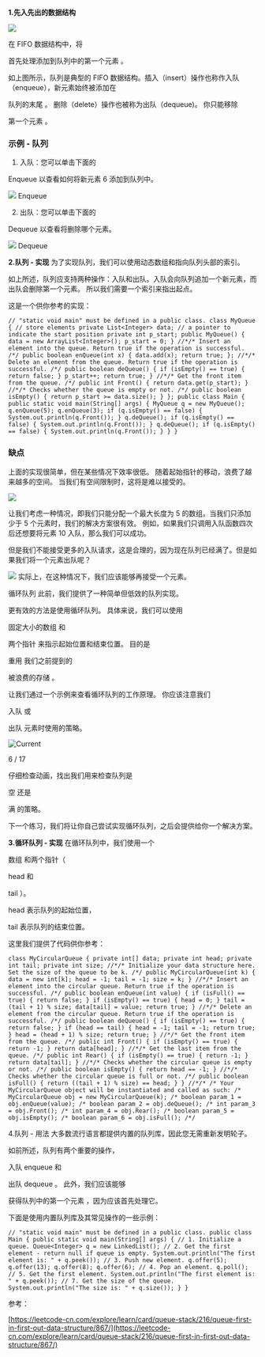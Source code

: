 **1.先入先出的数据结构**

![](https://aliyun-lc-upload.oss-cn-hangzhou.aliyuncs.com/aliyun-lc-upload/uploads/2018/08/14/screen-shot-2018-05-03-at-151021.png)

在 FIFO 数据结构中，将

首先处理添加到队列中的第一个元素
。

如上图所示，队列是典型的 FIFO 数据结构。插入（insert）操作也称作入队（enqueue），新元素始终被添加在

队列的末尾
。 删除（delete）操作也被称为出队（dequeue)。 你只能移除

第一个元素
。

### 示例 - 队列

1. 入队：您可以单击下面的

Enqueue
以查看如何将新元素 6 添加到队列中。

![](https://aliyun-lc-upload.oss-cn-hangzhou.aliyuncs.com/aliyun-lc-upload/uploads/2018/08/14/screen-shot-2018-05-02-at-174355.png) Enqueue

2. 出队：您可以单击下面的

Dequeue
以查看将删除哪个元素。

![](https://aliyun-lc-upload.oss-cn-hangzhou.aliyuncs.com/aliyun-lc-upload/uploads/2018/08/14/screen-shot-2018-05-02-at-172840.png) Dequeue

**2.队列 - 实现**
为了实现队列，我们可以使用动态数组和指向队列头部的索引。

如上所述，队列应支持两种操作：入队和出队。入队会向队列追加一个新元素，而出队会删除第一个元素。 所以我们需要一个索引来指出起点。

这是一个供你参考的实现：

```
// "static void main" must be defined in a public class. class MyQueue { // store elements private List<Integer> data; // a pointer to indicate the start position private int p_start; public MyQueue() { data = new ArrayList<Integer>(); p_start = 0; } //*/* Insert an element into the queue. Return true if the operation is successful. /*/ public boolean enQueue(int x) { data.add(x); return true; }; //*/* Delete an element from the queue. Return true if the operation is successful. /*/ public boolean deQueue() { if (isEmpty() == true) { return false; } p_start++; return true; } //*/* Get the front item from the queue. /*/ public int Front() { return data.get(p_start); } //*/* Checks whether the queue is empty or not. /*/ public boolean isEmpty() { return p_start >= data.size(); } }; public class Main { public static void main(String[] args) { MyQueue q = new MyQueue(); q.enQueue(5); q.enQueue(3); if (q.isEmpty() == false) { System.out.println(q.Front()); } q.deQueue(); if (q.isEmpty() == false) { System.out.println(q.Front()); } q.deQueue(); if (q.isEmpty() == false) { System.out.println(q.Front()); } } }
```

### 缺点

上面的实现很简单，但在某些情况下效率很低。 随着起始指针的移动，浪费了越来越多的空间。 当我们有空间限制时，这将是难以接受的。

![](https://aliyun-lc-upload.oss-cn-hangzhou.aliyuncs.com/aliyun-lc-upload/uploads/2018/07/21/screen-shot-2018-07-21-at-153558.png)

让我们考虑一种情况，即我们只能分配一个最大长度为 5 的数组。当我们只添加少于 5 个元素时，我们的解决方案很有效。 例如，如果我们只调用入队函数四次后还想要将元素 10 入队，那么我们可以成功。

但是我们不能接受更多的入队请求，这是合理的，因为现在队列已经满了。但是如果我们将一个元素出队呢？

![](https://aliyun-lc-upload.oss-cn-hangzhou.aliyuncs.com/aliyun-lc-upload/uploads/2018/07/21/screen-shot-2018-07-21-at-153713.png)
实际上，在这种情况下，我们应该能够再接受一个元素。

循环队列
此前，我们提供了一种简单但低效的队列实现。

更有效的方法是使用循环队列。 具体来说，我们可以使用

固定大小的数组
和

两个指针
来指示起始位置和结束位置。 目的是

重用
我们之前提到的

被浪费的存储
。

让我们通过一个示例来查看循环队列的工作原理。 你应该注意我们

入队
或

出队
元素时使用的策略。

![Current]()

6 / 17

仔细检查动画，找出我们用来检查队列是

空
还是

满
的策略。

下一个练习，我们将让你自己尝试实现循环队列，之后会提供给你一个解决方案。

**3.循环队列 - 实现**
在循环队列中，我们使用一个

数组
和两个指针（

head
和

tail
）。

head
表示队列的起始位置，

tail
表示队列的结束位置。

这里我们提供了代码供你参考：

```
class MyCircularQueue { private int[] data; private int head; private int tail; private int size; //*/* Initialize your data structure here. Set the size of the queue to be k. /*/ public MyCircularQueue(int k) { data = new int[k]; head = -1; tail = -1; size = k; } //*/* Insert an element into the circular queue. Return true if the operation is successful. /*/ public boolean enQueue(int value) { if (isFull() == true) { return false; } if (isEmpty() == true) { head = 0; } tail = (tail + 1) % size; data[tail] = value; return true; } //*/* Delete an element from the circular queue. Return true if the operation is successful. /*/ public boolean deQueue() { if (isEmpty() == true) { return false; } if (head == tail) { head = -1; tail = -1; return true; } head = (head + 1) % size; return true; } //*/* Get the front item from the queue. /*/ public int Front() { if (isEmpty() == true) { return -1; } return data[head]; } //*/* Get the last item from the queue. /*/ public int Rear() { if (isEmpty() == true) { return -1; } return data[tail]; } //*/* Checks whether the circular queue is empty or not. /*/ public boolean isEmpty() { return head == -1; } //*/* Checks whether the circular queue is full or not. /*/ public boolean isFull() { return ((tail + 1) % size) == head; } } //*/* /* Your MyCircularQueue object will be instantiated and called as such: /* MyCircularQueue obj = new MyCircularQueue(k); /* boolean param_1 = obj.enQueue(value); /* boolean param_2 = obj.deQueue(); /* int param_3 = obj.Front(); /* int param_4 = obj.Rear(); /* boolean param_5 = obj.isEmpty(); /* boolean param_6 = obj.isFull(); /*/
```

4.队列 - 用法
大多数流行语言都提供内置的队列库，因此您无需重新发明轮子。

如前所述，队列有两个重要的操作，

入队 enqueue
和

出队 dequeue
。 此外，我们应该能够

获得队列中的第一个元素
，因为应该首先处理它。

下面是使用内置队列库及其常见操作的一些示例：

```
// "static void main" must be defined in a public class. public class Main { public static void main(String[] args) { // 1. Initialize a queue. Queue<Integer> q = new LinkedList(); // 2. Get the first element - return null if queue is empty. System.out.println("The first element is: " + q.peek()); // 3. Push new element. q.offer(5); q.offer(13); q.offer(8); q.offer(6); // 4. Pop an element. q.poll(); // 5. Get the first element. System.out.println("The first element is: " + q.peek()); // 7. Get the size of the queue. System.out.println("The size is: " + q.size()); } }
```

参考：

[https://leetcode-cn.com/explore/learn/card/queue-stack/216/queue-first-in-first-out-data-structure/867/](https://leetcode-cn.com/explore/learn/card/queue-stack/216/queue-first-in-first-out-data-structure/867/)